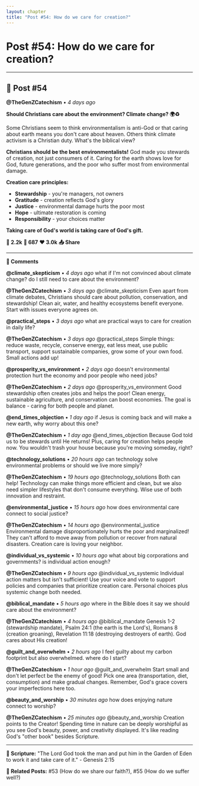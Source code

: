 ```yaml
---
layout: chapter
title: "Post #54: How do we care for creation?"
---
```

# Post #54: How do we care for creation?

---

## 📱 Post #54

**@TheGenZCatechism** • *4 days ago*

**Should Christians care about the environment? Climate change? 🌍♻️**

Some Christians seem to think environmentalism is anti-God or that caring about earth means you don't care about heaven. Others think climate activism is a Christian duty. What's the biblical view?

**Christians should be the best environmentalists!** God made you stewards of creation, not just consumers of it. Caring for the earth shows love for God, future generations, and the poor who suffer most from environmental damage.

**Creation care principles:**
- **Stewardship** - you're managers, not owners
- **Gratitude** - creation reflects God's glory  
- **Justice** - environmental damage hurts the poor most
- **Hope** - ultimate restoration is coming
- **Responsibility** - your choices matter

**Taking care of God's world is taking care of God's gift.**

**💭 2.2k** **🔄 687** **❤️ 3.0k** **📤 Share**

---

**💬 Comments**

**@climate_skepticism** • *4 days ago*
what if I'm not convinced about climate change? do I still need to care about the environment?

**@TheGenZCatechism** • *3 days ago*
@climate_skepticism Even apart from climate debates, Christians should care about pollution, conservation, and stewardship! Clean air, water, and healthy ecosystems benefit everyone. Start with issues everyone agrees on.

**@practical_steps** • *3 days ago*
what are practical ways to care for creation in daily life?

**@TheGenZCatechism** • *3 days ago*
@practical_steps Simple things: reduce waste, recycle, conserve energy, eat less meat, use public transport, support sustainable companies, grow some of your own food. Small actions add up!

**@prosperity_vs_environment** • *2 days ago*
doesn't environmental protection hurt the economy and poor people who need jobs?

**@TheGenZCatechism** • *2 days ago*
@prosperity_vs_environment Good stewardship often creates jobs and helps the poor! Clean energy, sustainable agriculture, and conservation can boost economies. The goal is balance - caring for both people and planet.

**@end_times_objection** • *1 day ago*
if Jesus is coming back and will make a new earth, why worry about this one?

**@TheGenZCatechism** • *1 day ago*
@end_times_objection Because God told us to be stewards until He returns! Plus, caring for creation helps people now. You wouldn't trash your house because you're moving someday, right?

**@technology_solutions** • *20 hours ago*
can technology solve environmental problems or should we live more simply?

**@TheGenZCatechism** • *19 hours ago*
@technology_solutions Both can help! Technology can make things more efficient and clean, but we also need simpler lifestyles that don't consume everything. Wise use of both innovation and restraint.

**@environmental_justice** • *15 hours ago*
how does environmental care connect to social justice?

**@TheGenZCatechism** • *14 hours ago*
@environmental_justice Environmental damage disproportionately hurts the poor and marginalized! They can't afford to move away from pollution or recover from natural disasters. Creation care is loving your neighbor.

**@individual_vs_systemic** • *10 hours ago*
what about big corporations and governments? is individual action enough?

**@TheGenZCatechism** • *9 hours ago*
@individual_vs_systemic Individual action matters but isn't sufficient! Use your voice and vote to support policies and companies that prioritize creation care. Personal choices plus systemic change both needed.

**@biblical_mandate** • *5 hours ago*
where in the Bible does it say we should care about the environment?

**@TheGenZCatechism** • *4 hours ago*
@biblical_mandate Genesis 1-2 (stewardship mandate), Psalm 24:1 (the earth is the Lord's), Romans 8 (creation groaning), Revelation 11:18 (destroying destroyers of earth). God cares about His creation!

**@guilt_and_overwhelm** • *2 hours ago*
I feel guilty about my carbon footprint but also overwhelmed. where do I start?

**@TheGenZCatechism** • *1 hour ago*
@guilt_and_overwhelm Start small and don't let perfect be the enemy of good! Pick one area (transportation, diet, consumption) and make gradual changes. Remember, God's grace covers your imperfections here too.

**@beauty_and_worship** • *30 minutes ago*
how does enjoying nature connect to worship?

**@TheGenZCatechism** • *25 minutes ago*
@beauty_and_worship Creation points to the Creator! Spending time in nature can be deeply worshipful as you see God's beauty, power, and creativity displayed. It's like reading God's "other book" besides Scripture.

---

**📖 Scripture:** "The Lord God took the man and put him in the Garden of Eden to work it and take care of it." - Genesis 2:15

**🔗 Related Posts:** #53 (How do we share our faith?), #55 (How do we suffer well?) 
